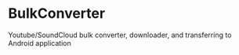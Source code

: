 # BulkConverter
Youtube/SoundCloud bulk converter, downloader, and transferring to Android application
